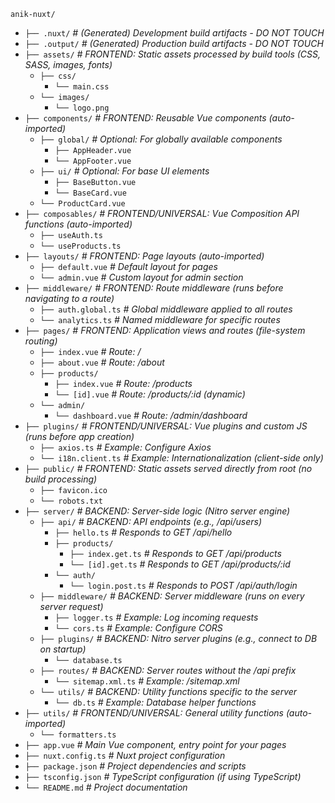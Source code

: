 `anik-nuxt/`

- `├── .nuxt/` _# (Generated) Development build artifacts - DO NOT TOUCH_
- `├── .output/` _# (Generated) Production build artifacts - DO NOT TOUCH_
- `├── assets/` _# FRONTEND: Static assets processed by build tools (CSS, SASS, images, fonts)_
  - `├── css/`
    - `└── main.css`
  - `└── images/`
    - `└── logo.png`
- `├── components/` _# FRONTEND: Reusable Vue components (auto-imported)_
  - `├── global/` _# Optional: For globally available components_
    - `├── AppHeader.vue`
    - `└── AppFooter.vue`
  - `├── ui/` _# Optional: For base UI elements_
    - `├── BaseButton.vue`
    - `└── BaseCard.vue`
  - `└── ProductCard.vue`
- `├── composables/` _# FRONTEND/UNIVERSAL: Vue Composition API functions (auto-imported)_
  - `├── useAuth.ts`
  - `└── useProducts.ts`
- `├── layouts/` _# FRONTEND: Page layouts (auto-imported)_
  - `├── default.vue` _# Default layout for pages_
  - `└── admin.vue` _# Custom layout for admin section_
- `├── middleware/` _# FRONTEND: Route middleware (runs before navigating to a route)_
  - `├── auth.global.ts` _# Global middleware applied to all routes_
  - `└── analytics.ts` _# Named middleware for specific routes_
- `├── pages/` _# FRONTEND: Application views and routes (file-system routing)_
  - `├── index.vue` _# Route: /_
  - `├── about.vue` _# Route: /about_
  - `├── products/`
    - `├── index.vue` _# Route: /products_
    - `└── [id].vue` _# Route: /products/:id (dynamic)_
  - `└── admin/`
    - `└── dashboard.vue` _# Route: /admin/dashboard_
- `├── plugins/` _# FRONTEND/UNIVERSAL: Vue plugins and custom JS (runs before app creation)_
  - `├── axios.ts` _# Example: Configure Axios_
  - `└── i18n.client.ts` _# Example: Internationalization (client-side only)_
- `├── public/` _# FRONTEND: Static assets served directly from root (no build processing)_
  - `├── favicon.ico`
  - `└── robots.txt`
- `├── server/` _# BACKEND: Server-side logic (Nitro server engine)_
  - `├── api/` _# BACKEND: API endpoints (e.g., /api/users)_
    - `├── hello.ts` _# Responds to GET /api/hello_
    - `├── products/`
      - `├── index.get.ts` _# Responds to GET /api/products_
      - `└── [id].get.ts` _# Responds to GET /api/products/:id_
    - `└── auth/`
      - `└── login.post.ts` _# Responds to POST /api/auth/login_
  - `├── middleware/` _# BACKEND: Server middleware (runs on every server request)_
    - `├── logger.ts` _# Example: Log incoming requests_
    - `└── cors.ts` _# Example: Configure CORS_
  - `├── plugins/` _# BACKEND: Nitro server plugins (e.g., connect to DB on startup)_
    - `└── database.ts`
  - `├── routes/` _# BACKEND: Server routes without the /api prefix_
    - `└── sitemap.xml.ts` _# Example: /sitemap.xml_
  - `└── utils/` _# BACKEND: Utility functions specific to the server_
    - `└── db.ts` _# Example: Database helper functions_
- `├── utils/` _# FRONTEND/UNIVERSAL: General utility functions (auto-imported)_
  - `└── formatters.ts`
- `├── app.vue` _# Main Vue component, entry point for your pages_
- `├── nuxt.config.ts` _# Nuxt project configuration_
- `├── package.json` _# Project dependencies and scripts_
- `├── tsconfig.json` _# TypeScript configuration (if using TypeScript)_
- `└── README.md` _# Project documentation_
